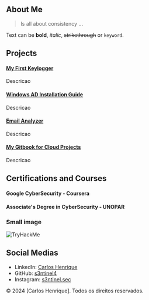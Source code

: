 ## About Me


> Is all about consistency ...

Text can be **bold**, _italic_, ~~strikethrough~~ or `keyword`.

## Projects

#### [My First Keylogger](https://github.com/s3ntinel4/my-first-keylogger)

Descricao

#### [Windows AD Installation Guide](https://github.com/s3ntinel4/WindowsADinstall)

Descricao

#### [Email Analyzer](https://github.com/s3ntinel4/Email-Analyzer)

Descricao

#### [My Gitbook for Cloud Projects](https://s3ntinel-docs.gitbook.io/aws-project)

Descricao

## Certifications and Courses

#### Google CyberSecurity - Coursera

#### Associate's Degree in CyberSecurity - UNOPAR

### Small image

![TryHackMe](https://tryhackme-badges.s3.amazonaws.com/bot.hunk.png)

## Social Medias

- LinkedIn: [Carlos Henrique](https://www.linkedin.com/in/carloshenrique-blueteamsecurity/)
- GitHub: [s3ntinel4](https://github.com/s3ntinel4)
- Instagram: [s3ntinel.sec](https://www.instagram.com/s3ntinel.sec)

&copy; 2024 [Carlos Henrique]. Todos os direitos reservados.
